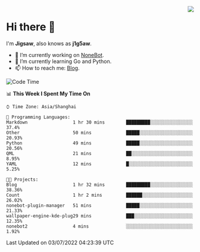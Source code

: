 <a href="#">
  <img align="right" src="https://github-readme-stats.vercel.app/api?username=j1g5awi&count_private=true&show_icons=true&title_color=80070B&text_color=B3B3B3&bg_color=212121&icon_color=80070B" />
</a>

# Hi there 👋

I'm **Jigsaw**, also knows as **j1g5aw**.

- 🔭 I’m currently working on [NoneBot](https://github.com/nonebot).
- 🌱 I’m currently learning Go and Python.
- 📫 How to reach me: [Blog](https://blog.maddestroyer.xyz/).

<!--START_SECTION:waka-->
![Code Time](http://img.shields.io/badge/Code%20Time-0%20secs-blue)

📊 **This Week I Spent My Time On** 

```text
⌚︎ Time Zone: Asia/Shanghai

💬 Programming Languages: 
Markdown                 1 hr 30 mins        █████████░░░░░░░░░░░░░░░░   37.4% 
Other                    50 mins             █████░░░░░░░░░░░░░░░░░░░░   20.93% 
Python                   49 mins             █████░░░░░░░░░░░░░░░░░░░░   20.56% 
QML                      21 mins             ██░░░░░░░░░░░░░░░░░░░░░░░   8.95% 
YAML                     12 mins             █░░░░░░░░░░░░░░░░░░░░░░░░   5.25%

🐱‍💻 Projects: 
Blog                     1 hr 32 mins        █████████░░░░░░░░░░░░░░░░   38.36% 
Count                    1 hr 2 mins         ██████░░░░░░░░░░░░░░░░░░░   26.02% 
nonebot-plugin-manager   51 mins             █████░░░░░░░░░░░░░░░░░░░░   21.33% 
wallpaper-engine-kde-plug29 mins             ███░░░░░░░░░░░░░░░░░░░░░░   12.35% 
nonebot2                 4 mins              ░░░░░░░░░░░░░░░░░░░░░░░░░   1.92%

```


 Last Updated on 03/07/2022 04:23:39 UTC
<!--END_SECTION:waka-->

